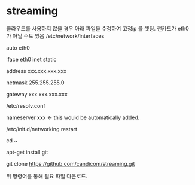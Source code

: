 # streaming

클라우드를 사용하지 않을 경우 아래 파일을 수정하여 고정ip 를 셋팅. 랜카드가 eth0 가 아닐 수도 있음
/etc/network/interfaces

auto eth0

iface eth0 inet static

  address xxx.xxx.xxx.xxx
  
  netmask 255.255.255.0
  
  gateway xxx.xxx.xxx.xxx
  

/etc/resolv.conf

nameserver xxx <- this would be automatically added.


/etc/init.d/networking restart


cd ~

apt-get install git

git clone https://github.com/candicom/streaming.git

위 명령어를 통해 필요 파일 다운로드.
